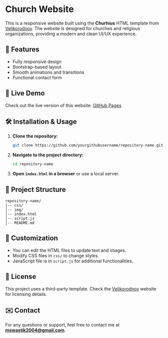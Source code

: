 # Church Website

This is a responsive website built using the **Churhius** HTML template from [Velikorodnov](https://velikorodnov.com/html/churhius/). The website is designed for churches and religious organizations, providing a modern and clean UI/UX experience.

## 📌 Features
- Fully responsive design
- Bootstrap-based layout
- Smooth animations and transitions
- Functional contact form

## 🚀 Live Demo
Check out the live version of this website: [GitHub Pages](https://yourgithubusername.github.io/repository-name)

## 🛠 Installation & Usage
1. **Clone the repository:**
   ```sh
   git clone https://github.com/yourgithubusername/repository-name.git
   ```
2. **Navigate to the project directory:**
   ```sh
   cd repository-name
   ```
3. **Open `index.html` in a browser** or use a local server.

## 📁 Project Structure
```
repository-name/
│-- css/
│-- img/
│-- index.html
│-- script.js
│-- README.md
```

## 🌟 Customization
- You can edit the HTML files to update text and images.
- Modify CSS files in `css/` to change styles.
- JavaScript file is in `script.js` for additional functionalities.

## 📜 License
This project uses a third-party template. Check the [Velikorodnov](https://velikorodnov.com/html/churhius/) website for licensing details.

## ✉️ Contact
For any questions or support, feel free to contact me at **mswastik2004@gmail.com**.

